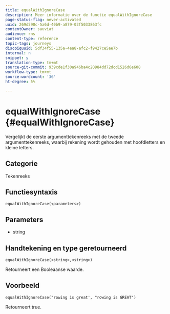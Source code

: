 ```yaml
---
title: equalWithIgnoreCase
description: Meer informatie over de functie equalWithIgnoreCase
page-status-flag: never-activated
uuid: 269d590c-5a6d-40b9-a879-02f5033863fc
contentOwner: sauviat
audience: rns
content-type: reference
topic-tags: journeys
discoiquuid: 5df34f55-135a-4ea8-afc2-f9427ce5ae7b
internal: n
snippet: y
translation-type: tm+mt
source-git-commit: 939cde1f30a946ba4c20984dd72dcd1526d6e608
workflow-type: tm+mt
source-wordcount: '36'
ht-degree: 5%

---
```



# equalWithIgnoreCase {#equalWithIgnoreCase}

Vergelijkt de eerste argumenttekenreeks met de tweede argumenttekenreeks, waarbij rekening wordt gehouden met hoofdletters en kleine letters.

## Categorie

Tekenreeks

## Functiesyntaxis

`equalWithIgnoreCase(<parameters>)`

## Parameters

* string

## Handtekening en type geretourneerd

`equalWithIgnoreCase(<string>,<string>)`

Retourneert een Booleaanse waarde.

## Voorbeeld

`equalWithIgnoreCase("rowing is great', "rowing is GREAT")`

Retourneert true.
